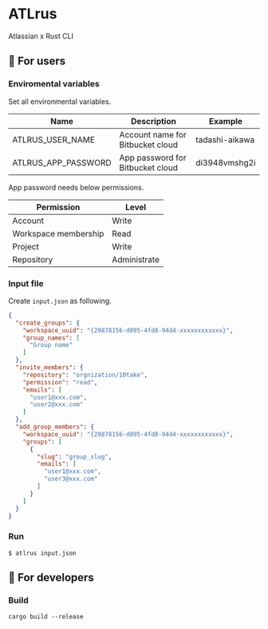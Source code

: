ATLrus
======

Atlassian x Rust CLI


🦉 For users
------------

### Enviromental variables

Set all environmental variables.

|        Name         |           Description            |    Example     |
| ------------------- | -------------------------------- | -------------- |
| ATLRUS_USER_NAME    | Account name for Bitbucket cloud | tadashi-aikawa |
| ATLRUS_APP_PASSWORD | App password for Bitbucket cloud | di3948vmshg2i  |

App password needs below permissions.

|      Permission      |    Level     |
| -------------------- | ------------ |
| Account              | Write        |
| Workspace membership | Read         |
| Project              | Write        |
| Repository           | Administrate |


### Input file

Create `input.json` as following.

```json
{
  "create_groups": {
    "workspace_uuid": "{29878156-d095-4fd8-94d4-xxxxxxxxxxxx}",
    "group_names": [
      "Group name"
    ]
  },
  "invite_members": {
    "repository": "orgnization/10take",
    "permission": "read",
    "emails": [
      "user1@xxx.com",
      "user2@xxx.com"
    ]
  },
  "add_group_members": {
    "workspace_uuid": "{29878156-d095-4fd8-94d4-xxxxxxxxxxxx}",
    "groups": [
      {
        "slug": "group_slug",
        "emails": [
          "user1@xxx.com",
          "user3@xxx.com"
        ]
      }
    ]
  }
}
```

### Run

```
$ atlrus input.json
```



🦉 For developers
-----------------

### Build

`cargo build --release`
